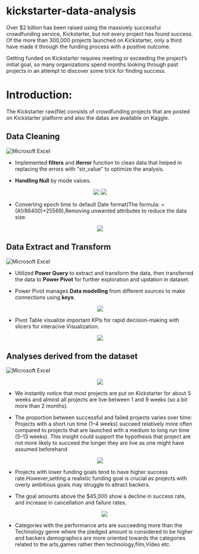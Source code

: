 # kickstarter-data-analysis
Over $2 billion has been raised using the massively successful crowdfunding service, Kickstarter, but not every project has found success. Of the more than 300,000 projects launched on Kickstarter, only a third have made it through the funding process with a positive outcome.

Getting funded on Kickstarter requires meeting or exceeding the project’s initial goal, so many organizations spend months looking through past projects in an attempt to discover some trick for finding success.
# Introduction:
The Kickstarter raw(file) consists of crowdfunding projects that are posted on Kickstarter platform and also the datas are available on Kaggle.
 ## Data Cleaning
![Microsoft Excel](https://img.shields.io/badge/Microsoft_Excel-217346?style=for-the-badge&logo=microsoft-excel&logoColor=white)

 * Implemented **filters** and **iferror** function to clean data that helped in replacing the errors with "str_value" to optimize the analysis.
 
 * **Handling Null** by mode values.

 <p align="center">
  <img src="https://github.com/Omkarnk816/Kickstarter_Data_Analytics/assets/162085882/a1a922b3-2a9a-41b6-80fc-8c5501f5f90e" />
  <img src="https://github.com/Omkarnk816/Kickstarter_Data_Analytics/assets/162085882/e5cf74ea-560c-44e6-91a1-f5d84f9f23e4" />
</p>
   
 * Converting epoch time to default Date format(The formula: =(A1/86400)+25569),Removing unwanted attributes to reduce the data size.

 <p align="center">
  <img src="https://github.com/Omkarnk816/Kickstarter_Data_Analytics/assets/162085882/590a7759-304c-416d-9c45-062af814514a" />
</p>
 
 ## Data Extract and Transform
![Microsoft Excel](https://img.shields.io/badge/Microsoft_Excel-217346?style=for-the-badge&logo=microsoft-excel&logoColor=white)
 
 * Utilized **Power Query** to extract and transform the data, then transferred the data to **Power Pivot** for further exploration and updation in dataset.
 
 * Power Pivot manages **Data modelling** from different sources to make connections using **keys**.
  <p align="center">
  <img src="https://github.com/Omkarnk816/Kickstarter_Data_Analytics/assets/162085882/1bdebbb6-1bc8-46f3-96b3-1871a8da83ca" />
</p>
 

 * Pivot Table visualize important KPIs for rapid decision-making with slicers for interacive Visualization.
  <p align="center">
  <img src="https://github.com/Omkarnk816/Kickstarter_Data_Analytics/assets/162085882/729e8498-c4ed-4526-9d6e-64f917df03ea" />
</p>
 
## Analyses derived from the dataset
![Microsoft Excel](https://img.shields.io/badge/Microsoft_Excel-217346?style=for-the-badge&logo=microsoft-excel&logoColor=white)

  <p align="center">
  <img src="https://github.com/Omkarnk816/Kickstarter_Data_Analytics/assets/162085882/fc07ff3a-1d98-4bb9-9f81-524806e9d92e" />
</p>

 * We instantly notice that most projects are put on Kickstarter for about 5 weeks and almost all projects are live between 1 and 9 weeks (so a bit more than 2 months).

 * The proportion between successful and failed projects varies over time: Projects with a short run time (1–4 weeks) succeed relatively more often compared to projects that are launched with a medium to long run time (5–13      weeks). This insight could support the hypothesis that project are not more likely to succeed the longer they are live as one might have assumed beforehand 
 <p align="center">
  <img src="https://github.com/Omkarnk816/Kickstarter_Data_Analytics/assets/162085882/cd2ec8be-016e-4ab7-91b9-898f9046c5de" />
</p>

* Projects with lower funding goals tend to have higher success rate.However,setting a realistic funding goal is crucial as projects with overly ambitious goals may struggle to attract backers.
* The goal amounts above the $45,000 show a decline in success rate, and increase in cancellation and failure rates.

   <p align="center">
  <img src="https://github.com/Omkarnk816/Kickstarter_Data_Analytics/assets/162085882/31572411-1435-4c63-bf6b-5ec25c931ff4" />
</p>

* Categories with the performance arts are succeeding more than the Technology genre where the pledged amount is considered to be higher and backers demographics are more oriented towards the categories related to the arts,games rather then technology,film,Video etc. 








